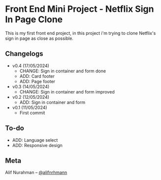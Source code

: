 # Front End Mini Project - Netflix Sign In Page Clone

This is my first front end project, in this project i'm trying to clone Netflix's sign in page as close as possible.

## Changelogs

-  v0.4 (17/05/2024)
   -  CHANGE: Sign in container and form done
   -  ADD: Card footer
   -  ADD: Page footer
-  v0.3 (14/05/2024)
   -  CHANGE: Sign in container and form improved
-  v0.2 (12/05/2024)
   -  ADD: Sign in container and form
-  v0.1 (11/05/2024)
   -  First commit

## To-do

-  ADD: Language select
-  ADD: Responsive design

## Meta

Alif Nurahman – [@alifnrhmann](https://instagram.com/alifnrhmann)

